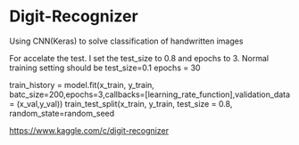 # Digit-Recognizer

Using CNN(Keras) to solve classification of handwritten images




For accelate the test. I set the test_size to 0.8 and epochs to 3.
Normal training setting should be test_size=0.1 epochs = 30

train_history = model.fit(x_train, y_train, batc_size=200,epochs=3,callbacks=[learning_rate_function],validation_data = (x_val,y_val))
train_test_split(x_train, y_train, test_size = 0.8, random_state=random_seed

https://www.kaggle.com/c/digit-recognizer
